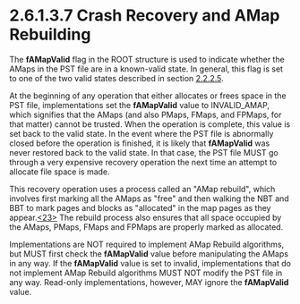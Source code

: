 <html dir="LTR" xmlns:mshelp="http://msdn.microsoft.com/mshelp" xmlns:ddue="http://ddue.schemas.microsoft.com/authoring/2003/5" xmlns:xlink="http://www.w3.org/1999/xlink" xmlns:tool="http://www.microsoft.com/tooltip">
    <head>
        <meta http-equiv="Content-Type" content="text/html; CHARSET=utf-8"></meta>
        <meta name="save" content="history"></meta>
        <title>2.6.1.3.7 Crash Recovery and AMap Rebuilding</title>
        <xml>
            <mshelp:toctitle title="2.6.1.3.7 Crash Recovery and AMap Rebuilding"></mshelp:toctitle>
            <mshelp:rltitle title="[MS-PST]: Crash Recovery and AMap Rebuilding"></mshelp:rltitle>
            <mshelp:keyword index="A" term="d9bcc1fd-c66a-41b3-b6d7-ed09d2a25ced"></mshelp:keyword>
            <mshelp:attr name="DCSext.ContentType" value="open specification"></mshelp:attr>
            <mshelp:attr name="AssetID" value="d9bcc1fd-c66a-41b3-b6d7-ed09d2a25ced"></mshelp:attr>
            <mshelp:attr name="TopicType" value="kbRef"></mshelp:attr>
            <mshelp:attr name="DCSext.Title" value="[MS-PST]: Crash Recovery and AMap Rebuilding" />
        </xml>
    </head>
    <body>
        <div id="header">
            <h1 class="heading">2.6.1.3.7 Crash Recovery and AMap Rebuilding</h1>
        </div>
        <div id="mainSection">
            <div id="mainBody">
                <div id="allHistory" class="saveHistory"></div>
                <div id="sectionSection0" class="section" name="collapseableSection">
                    

<p>The <b>fAMapValid</b> flag in the ROOT structure is used to
indicate whether the AMaps in the PST file are in a known-valid state. In
general, this flag is set to one of the two valid states described in section <a href="32ce8c94-4757-46c8-a169-3fd21abee584.md">2.2.2.5</a>.</p>

<p>At the beginning of any operation that either allocates or
frees space in the PST file, implementations set the <b>fAMapValid</b> value to
INVALID_AMAP, which signifies that the AMaps (and also PMaps, FMaps, and
FPMaps, for that matter) cannot be trusted. When the operation is complete,
this value is set back to the valid state. In the event where the PST file is
abnormally closed before the operation is finished, it is likely that <b>fAMapValid</b>
was never restored back to the valid state. In that case, the PST file MUST go
through a very expensive recovery operation the next time an attempt to
allocate file space is made.</p>

<p>This recovery operation uses a process called an &quot;AMap
rebuild&quot;, which involves first marking all the AMaps as &quot;free&quot;
and then walking the NBT and BBT to mark pages and blocks as
&quot;allocated&quot; in the map pages as they appear.<a id="Appendix_A_Target_23"></a><a href="f040f8b2-f023-4ed9-94fd-de487da83ed5.md#Appendix_A_23" aria-label="Product behavior note 23">&lt;23&gt;</a> The rebuild process also
ensures that all space occupied by the AMaps, PMaps, FMaps and FPMaps are
properly marked as allocated.</p>

<p>Implementations are NOT required to implement AMap Rebuild
algorithms, but MUST first check the <b>fAMapValid</b> value before
manipulating the AMaps in any way. If the <b>fAMapValid</b> value is set to
invalid, implementations that do not implement AMap Rebuild algorithms MUST NOT
modify the PST file in any way. Read-only implementations, however, MAY ignore
the <b>fAMapValid</b> value.</p>
                </div>
            </div>
        </div>
    </body>
</html>